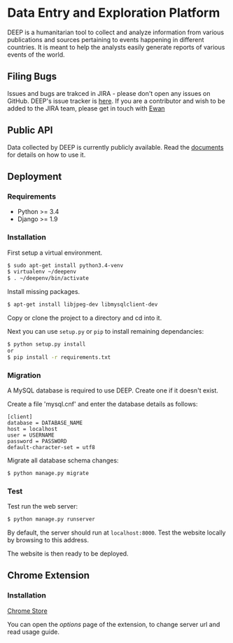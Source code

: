 # Data Entry and Exploration Platform

DEEP is a humanitarian tool to collect and analyze information from various publications and sources pertaining to events happening in different countries. It is meant to help the analysts easily generate reports of various events of the world.

## Filing Bugs
Issues and bugs are trakced in JIRA - please don't open any issues on GitHub. DEEP's issue tracker is [here](https://togglecorp.atlassian.net/issues/). If you are a contributor and wish to be added to the JIRA team, please get in touch with [Ewan](oglethorpe.ewan@gmail.com) 

## Public API

Data collected by DEEP is currently publicly available. Read the [documents](https://github.com/eoglethorpe/deep/blob/master/API.md) for details on how to use it.

## Deployment

### Requirements

* Python >= 3.4
* Django >= 1.9

### Installation

First setup a virtual environment.

```bash
$ sudo apt-get install python3.4-venv
$ virtualenv ~/deepenv
$ . ~/deepenv/bin/activate
```

Install missing packages.

```bash
$ apt-get install libjpeg-dev libmysqlclient-dev
```

Copy or clone the project to a directory and cd into it.

Next you can use ```setup.py``` or ```pip``` to install remaining dependancies:

```bash
$ python setup.py install
or
$ pip install -r requirements.txt
```



### Migration

A MySQL database is required to use DEEP. Create one if it doesn't exist.

Create a file 'mysql.cnf' and enter the database details as follows:

```
[client]
database = DATABASE_NAME
host = localhost
user = USERNAME
password = PASSWORD
default-character-set = utf8
```

Migrate all database schema changes:

```bash
$ python manage.py migrate
```

### Test

Test run the web server:

```bash
$ python manage.py runserver
```

By default, the server should run at `localhost:8000`. Test the website locally by browsing to this address.

The website is then ready to be deployed.

## Chrome Extension

### Installation
[Chrome Store](https://chrome.google.com/webstore/detail/deep-create-lead/eolekcokhpndiemngdnnicfmgehdgplp/)

You can open the *options* page of the extension, to change server url and read usage guide.
